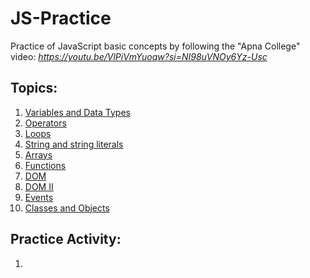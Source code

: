 # JS-Practice
Practice of JavaScript basic concepts by following the "Apna College" video: *https://youtu.be/VlPiVmYuoqw?si=NI98uVNOy6Yz-Usc*

## Topics:

1. [Variables and Data Types](https://github.com/Faiqa-batool/JS-Practice/tree/main/1.%20Variables%20and%20Data%20types)
2. [Operators](https://github.com/Faiqa-batool/JS-Practice/tree/main/2.%20Operators)
3. [Loops](https://github.com/Faiqa-batool/JS-Practice/tree/main/3.%20Loops)
4. [String and string literals](https://github.com/Faiqa-batool/JS-Practice/tree/main/4.%20String%20and%20string%20literals)
5. [Arrays](https://github.com/Faiqa-batool/JS-Practice/tree/main/5.%20Arrays)
6. [Functions](https://github.com/Faiqa-batool/JS-Practice/tree/main/6.%20Functions)
7. [DOM](https://github.com/Faiqa-batool/JS-Practice/tree/main/7.%20DOM)
8. [DOM II](https://github.com/Faiqa-batool/JS-Practice/tree/main/8.%20DOM%20II)
9. [Events](https://github.com/Faiqa-batool/JS-Practice/tree/main/9.%20Events)
10. [Classes and Objects](https://github.com/Faiqa-batool/JS-Practice/tree/main/10.%20Classes%20and%20Objects)

## Practice Activity:

1. 
